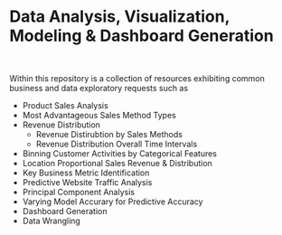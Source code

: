 # Data Analysis, Visualization, Modeling & Dashboard Generation

<br>

Within this repository is a collection of resources exhibiting common business and data exploratory requests such as 
* Product Sales Analysis
* Most Advantageous Sales Method Types
* Revenue Distribution
  - Revenue Distirubtion by Sales Methods
  - Revenue Distribution Overall Time Intervals
* Binning Customer Activities by Categorical Features
* Location Proportional Sales Revenue & Distribution
* Key Business Metric Identification
* Predictive Website Traffic Analysis
* Principal Component Analysis
* Varying Model Accurary for Predictive Accuracy
* Dashboard Generation
* Data Wrangling
